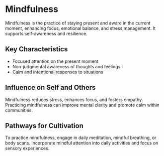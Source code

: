 # Mindfulness

Mindfulness is the practice of staying present and aware in the current moment, enhancing focus, emotional balance, and stress management. It supports self-awareness and resilience.

## Key Characteristics

- Focused attention on the present moment
- Non-judgmental awareness of thoughts and feelings
- Calm and intentional responses to situations

## Influence on Self and Others

Mindfulness reduces stress, enhances focus, and fosters empathy. Practicing mindfulness can improve mental clarity and promote calm within communities.

## Pathways for Cultivation

To practice mindfulness, engage in daily meditation, mindful breathing, or body scans. Incorporate mindful attention into daily activities and focus on sensory experiences.
